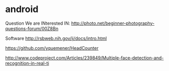 # android
Question We are INterested IN:
http://photo.net/beginner-photography-questions-forum/00Z8Bn

Software
http://rsbweb.nih.gov/ij/docs/intro.html

https://github.com/yquemener/HeadCounter

http://www.codeproject.com/Articles/239849/Multiple-face-detection-and-recognition-in-real-ti

